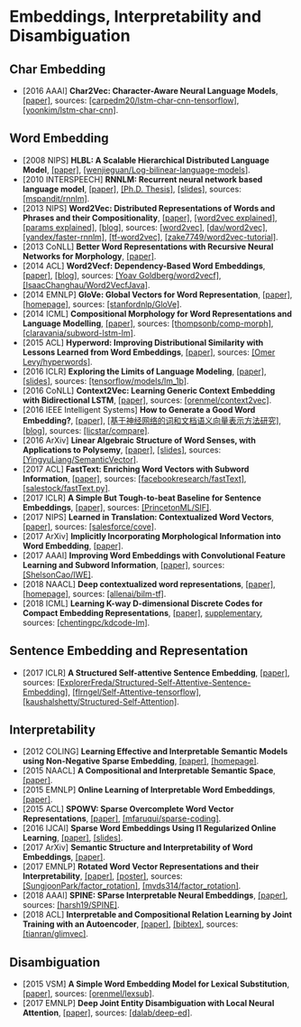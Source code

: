 # Embeddings, Interpretability and Disambiguation

## Char Embedding
- [2016 AAAI] **Char2Vec: Character-Aware Neural Language Models**, [[paper]](https://arxiv.org/pdf/1508.06615.pdf), sources: [[carpedm20/lstm-char-cnn-tensorflow]](https://github.com/carpedm20/lstm-char-cnn-tensorflow), [[yoonkim/lstm-char-cnn]](https://github.com/yoonkim/lstm-char-cnn).

## Word Embedding
- [2008 NIPS] **HLBL: A Scalable Hierarchical Distributed Language Model**, [[paper]](http://www.cs.toronto.edu/~fritz/absps/andriytree.pdf), [[wenjieguan/Log-bilinear-language-models]](https://github.com/wenjieguan/Log-bilinear-language-models).
- [2010 INTERSPEECH] **RNNLM: Recurrent neural network based language model**, [[paper]](http://www.fit.vutbr.cz/research/groups/speech/publi/2010/mikolov_interspeech2010_IS100722.pdf), [[Ph.D. Thesis]](http://www.fit.vutbr.cz/~imikolov/rnnlm/thesis.pdf), [[slides]](http://www.fit.vutbr.cz/~imikolov/rnnlm/google.pdf), sources: [[mspandit/rnnlm]](https://github.com/mspandit/rnnlm).
- [2013 NIPS] **Word2Vec: Distributed Representations of Words and Phrases and their Compositionality**, [[paper]](https://arxiv.org/pdf/1310.4546.pdf), [[word2vec explained]](https://arxiv.org/pdf/1402.3722.pdf), [[params explained]](https://arxiv.org/pdf/1411.2738.pdf), [[blog]](https://isaacchanghau.github.io/post/word2vec/), sources: [[word2vec]](https://code.google.com/archive/p/word2vec/), [[dav/word2vec]](https://github.com/dav/word2vec), [[yandex/faster-rnnlm]](https://github.com/yandex/faster-rnnlm), [[tf-word2vec]](https://github.com/tensorflow/tensorflow/tree/master/tensorflow/examples/tutorials/word2vec), [[zake7749/word2vec-tutorial]](https://github.com/zake7749/word2vec-tutorial).
- [2013 CoNLL] **Better Word Representations with Recursive Neural Networks for Morphology**, [[paper]](https://nlp.stanford.edu/~lmthang/data/papers/conll13_morpho.pdf).
- [2014 ACL] **Word2Vecf: Dependency-Based Word Embeddings**, [[paper]](http://www.aclweb.org/anthology/P14-2050), [[blog]](https://isaacchanghau.github.io/post/word2vecf/), sources: [[Yoav Goldberg/word2vecf]](https://bitbucket.org/yoavgo/word2vecf), [[IsaacChanghau/Word2VecfJava]](https://github.com/IsaacChanghau/Word2VecfJava).
- [2014 EMNLP] **GloVe: Global Vectors for Word Representation**, [[paper]](https://nlp.stanford.edu/pubs/glove.pdf), [[homepage]](https://nlp.stanford.edu/projects/glove/), sources: [[stanfordnlp/GloVe]](https://github.com/stanfordnlp/GloVe).
- [2014 ICML] **Compositional Morphology for Word Representations and Language Modelling**, [[paper]](http://proceedings.mlr.press/v32/botha14.pdf), sources: [[thompsonb/comp-morph]](https://github.com/thompsonb/comp-morph), [[claravania/subword-lstm-lm]](https://github.com/claravania/subword-lstm-lm).
- [2015 ACL] **Hyperword: Improving Distributional Similarity with Lessons Learned from Word Embeddings**, [[paper]](http://www.aclweb.org/anthology/Q15-1016), sources: [[Omer Levy/hyperwords]](https://bitbucket.org/omerlevy/hyperwords).
- [2016 ICLR] **Exploring the Limits of Language Modeling**, [[paper]](https://arxiv.org/pdf/1602.02410.pdf), [[slides]](https://www.cs.toronto.edu/~duvenaud/courses/csc2541/slides/lipnet.pdf), sources: [[tensorflow/models/lm_1b]](https://github.com/tensorflow/models/tree/master/research/lm_1b).
- [2016 CoNLL] **Context2Vec: Learning Generic Context Embedding with Bidirectional LSTM**, [[paper]](http://www.aclweb.org/anthology/K16-1006), sources: [[orenmel/context2vec]](https://github.com/orenmel/context2vec).
- [2016 IEEE Intelligent Systems] **How to Generate a Good Word Embedding?**, [[paper]](https://arxiv.org/pdf/1507.05523.pdf), [[基于神经网络的词和文档语义向量表示方法研究]](https://arxiv.org/pdf/1611.05962.pdf), [[blog]](http://licstar.net/archives/620), sources: [[licstar/compare]](https://github.com/licstar/compare).
- [2016 ArXiv] **Linear Algebraic Structure of Word Senses, with Applications to Polysemy**, [[paper]](https://arxiv.org/pdf/1601.03764.pdf), [[slides]](https://pdfs.semanticscholar.org/d770/5adf01fc9791337ed17dd37236129ef3a0f4.pdf), sources: [[YingyuLiang/SemanticVector]](https://github.com/YingyuLiang/SemanticVector).
- [2017 ACL] **FastText: Enriching Word Vectors with Subword Information**, [[paper]](https://arxiv.org/pdf/1607.04606.pdf), sources: [[facebookresearch/fastText]](https://github.com/facebookresearch/fastText), [[salestock/fastText.py]](https://github.com/salestock/fastText.py).
- [2017 ICLR] **A Simple But Tough-to-beat Baseline for Sentence Embeddings**, [[paper]](https://openreview.net/pdf?id=SyK00v5xx), sources: [[PrincetonML/SIF]](https://github.com/PrincetonML/SIF).
- [2017 NIPS] **Learned in Translation: Contextualized Word Vectors**, [[paper]](https://arxiv.org/pdf/1708.00107.pdf), sources: [[salesforce/cove]](https://github.com/salesforce/cove).
- [2017 ArXiv] **Implicitly Incorporating Morphological Information into Word Embedding**, [[paper]](https://arxiv.org/pdf/1701.02481.pdf).
- [2017 AAAI] **Improving Word Embeddings with Convolutional Feature Learning and Subword Information**, [[paper]](https://aaai.org/ocs/index.php/AAAI/AAAI17/paper/view/14724/14187), sources: [[ShelsonCao/IWE]](https://github.com/ShelsonCao/IWE).
- [2018 NAACL] **Deep contextualized word representations**, [[paper]](https://arxiv.org/pdf/1802.05365.pdf), [[homepage]](https://allennlp.org/elmo), sources: [[allenai/bilm-tf]](https://github.com/allenai/bilm-tf).
- [2018 ICML] **Learning K-way D-dimensional Discrete Codes for Compact Embedding Representations**, [[paper]](https://arxiv.org/pdf/1806.09464.pdf), [supplementary](http://web.cs.ucla.edu/~yzsun/papers/2018_icml_KDCoding_supp.pdf), sources: [[chentingpc/kdcode-lm]](https://github.com/chentingpc/kdcode-lm).

## Sentence Embedding and Representation
- [2017 ICLR] **A Structured Self-attentive Sentence Embedding**, [[paper]](https://arxiv.org/pdf/1703.03130.pdf), sources: [[ExplorerFreda/Structured-Self-Attentive-Sentence-Embedding]](https://github.com/ExplorerFreda/Structured-Self-Attentive-Sentence-Embedding), [[flrngel/Self-Attentive-tensorflow]](https://github.com/flrngel/Self-Attentive-tensorflow), [[kaushalshetty/Structured-Self-Attention]](https://github.com/kaushalshetty/Structured-Self-Attention).

## Interpretability
- [2012 COLING] **Learning Effective and Interpretable Semantic Models using Non-Negative Sparse Embedding**, [[paper]](http://talukdar.net/papers/nnse_coling12.pdf), [[homepage]](http://www.cs.cmu.edu/~bmurphy/NNSE/).
- [2015 NAACL] **A Compositional and Interpretable Semantic Space**, [[paper]](http://www.aclweb.org/anthology/N15-1004).
- [2015 EMNLP] **Online Learning of Interpretable Word Embeddings**, [[paper]](http://nlp.csai.tsinghua.edu.cn/~lzy/publications/emnlp2015_word2nvec.pdf).
- [2015 ACL] **SPOWV: Sparse Overcomplete Word Vector Representations**, [[paper]](http://www.aclweb.org/anthology/P15-1144), [[mfaruqui/sparse-coding]](https://github.com/mfaruqui/sparse-coding).
- [2016 IJCAI] **Sparse Word Embeddings Using l1 Regularized Online Learning**, [[paper]](https://www.ijcai.org/Proceedings/16/Papers/414.pdf), [[slides]](http://ofey.me/slides/sparse_ijcai16.pdf).
- [2017 ArXiv] **Semantic Structure and Interpretability of Word Embeddings**, [[paper]](https://arxiv.org/pdf/1711.00331.pdf).
- [2017 EMNLP] **Rotated Word Vector Representations and their Interpretability**, [[paper]](http://www.aclweb.org/anthology/D17-1041), [[poster]](https://sungjoonpark.github.io./assets/emnlp2017_poster.pdf), sources: [[SungjoonPark/factor_rotation]](https://github.com/SungjoonPark/factor_rotation), [[mvds314/factor_rotation]](https://github.com/mvds314/factor_rotation).
- [2018 AAAI] **SPINE: SParse Interpretable Neural Embeddings**, [[paper]](https://arxiv.org/pdf/1711.08792.pdf), sources: [[harsh19/SPINE]](https://github.com/harsh19/SPINE).
- [2018 ACL] **Interpretable and Compositional Relation Learning by Joint Training with an Autoencoder**, [[paper]](), [[bibtex]](/Bibtex/Interpretable%20and%20Compositional%20Relation%20Learning%20by%20Joint%20Training%20with%20an%20Autoencoder.bib), sources: [[tianran/glimvec]](https://github.com/tianran/glimvec).

## Disambiguation
- [2015 VSM] **A Simple Word Embedding Model for Lexical Substitution**, [[paper]](http://u.cs.biu.ac.il/%7Emelamuo/publications/melamud_vsm15.pdf), sources: [[orenmel/lexsub]](https://github.com/orenmel/lexsub).
- [2017 EMNLP] **Deep Joint Entity Disambiguation with Local Neural Attention**, [[paper]](http://aclweb.org/anthology/D17-1277), sources: [[dalab/deep-ed]](https://github.com/dalab/deep-ed).
